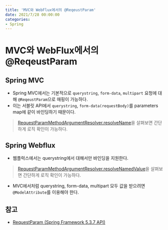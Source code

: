 ```yaml
---
title: 'MVC와 WebFlux에서의 @ReqeustParam'
date: 2021/7/28 00:00:00
categories:
- Spring
---
```


# MVC와 WebFlux에서의 @ReqeustParam

## Spring MVC
- Spring MVC에서는 기본적으로 `querystring`, `form-data`, `multipart` 요청에 대해 `@ReqeustParam`으로 매핑이 가능하다.
- 이는 서블릿 API에서 `querystring`, `form-data(requestBody)`를 parameters map에 같이 바인딩하기 때문이다. 

> [RequestParamMethodArgumentResolver.resolveName](https://github.com/spring-projects/spring-framework/blob/f0f450a18dec7639ce8b967ed26c78cf777d4f7e/spring-web/src/main/java/org/springframework/web/method/annotation/RequestParamMethodArgumentResolver.java#L162)을 살펴보면 간단하게 로직 확인이 가능하다.

## Spring Webflux
- 웹플럭스에서는 querystring에서 대해서만 바인딩을 지원한다.

> [RequestParamMethodArgumentResolver.resolveNamedValue](https://github.com/spring-projects/spring-framework/blob/f0f450a18dec7639ce8b967ed26c78cf777d4f7e/spring-webflux/src/main/java/org/springframework/web/reactive/result/method/annotation/RequestParamMethodArgumentResolver.java#L101)을 살펴보면 간단하게 로직 확인이 가능하다.

- MVC에서처럼 querystring, form-data, multipart 모두 값을 받으려면 `@ModelAttribute`를 이용해야 한다.

## 참고
- [RequestParam (Spring Framework 5.3.7 API)](https://docs.spring.io/spring-framework/docs/current/javadoc-api/org/springframework/web/bind/annotation/RequestParam.html)